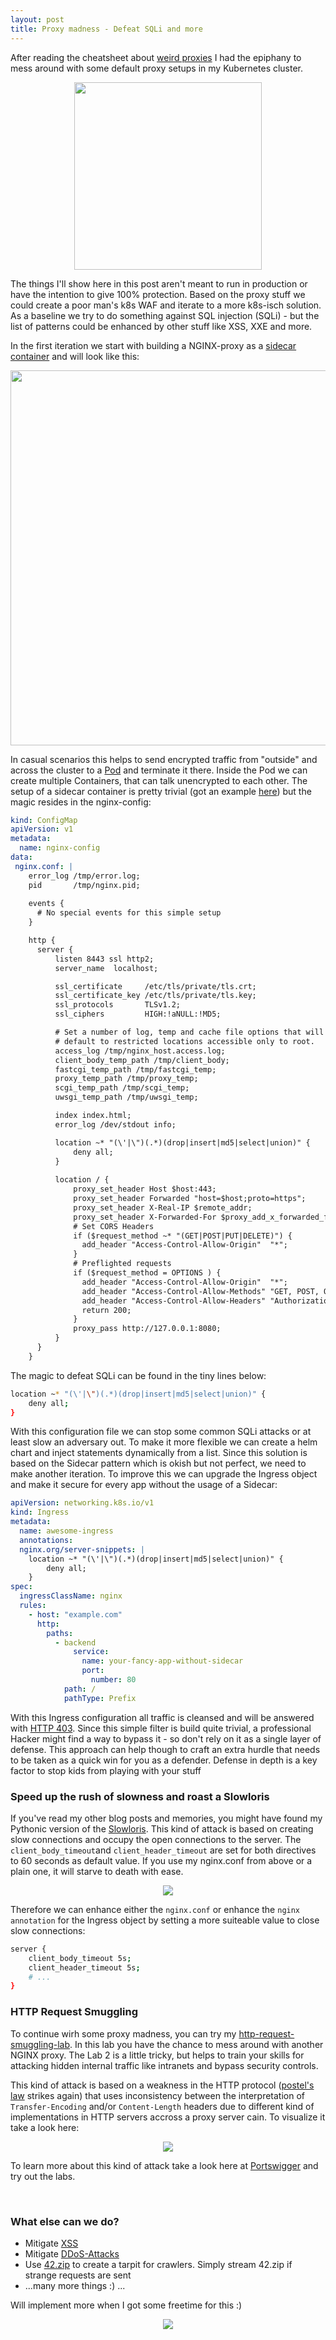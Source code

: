 ```yaml
---
layout: post
title: Proxy madness - Defeat SQLi and more
---
```


After reading the cheatsheet about [weird proxies](https://github.com/GrrrDog/weird_proxies) I had the epiphany to mess around with some default proxy setups in my Kubernetes cluster. 

<p align="center">
<img width=300 src="/images/seven_proxies.jpg">
</p>

The things I'll show here in this post aren't meant to run in production or have the intention to give 100% protection. Based on the proxy stuff we could create a poor man's k8s WAF and iterate to a more k8s-isch solution. As a baseline we try to do something against SQL injection (SQLi) - but the list of patterns could be enhanced by other stuff like XSS, XXE and more.

In the first iteration we start with building a NGINX-proxy as a [sidecar container](https://learnk8s.io/sidecar-containers-patterns) and will look like this:

<p align="center">
<img width="600" src="/images/encrypted_traffic.svg">
</p>


In casual scenarios this helps to send encrypted traffic from "outside" and across the cluster to a [Pod](https://kubernetes.io/docs/concepts/workloads/pods/) and terminate it there. Inside the Pod we can create multiple Containers, that can talk unencrypted to each other. The setup of a sidecar container is pretty trivial (got an example [here](https://github.com/BenjiTrapp/CTFd-helm-chart/blob/main/templates/deployment-ctfd.yaml#L26)) but the magic resides in the nginx-config:

```yaml
kind: ConfigMap
apiVersion: v1
metadata:
  name: nginx-config
data:
 nginx.conf: |
    error_log /tmp/error.log;
    pid       /tmp/nginx.pid;
    
    events {
      # No special events for this simple setup
    }

    http {
      server {
          listen 8443 ssl http2;
          server_name  localhost;

          ssl_certificate     /etc/tls/private/tls.crt;
          ssl_certificate_key /etc/tls/private/tls.key;
          ssl_protocols       TLSv1.2;
          ssl_ciphers         HIGH:!aNULL:!MD5;

          # Set a number of log, temp and cache file options that will otherwise
          # default to restricted locations accessible only to root.
          access_log /tmp/nginx_host.access.log;
          client_body_temp_path /tmp/client_body;
          fastcgi_temp_path /tmp/fastcgi_temp;
          proxy_temp_path /tmp/proxy_temp;
          scgi_temp_path /tmp/scgi_temp;
          uwsgi_temp_path /tmp/uwsgi_temp;

          index index.html;
          error_log /dev/stdout info;

          location ~* "(\'|\")(.*)(drop|insert|md5|select|union)" {
              deny all;
          }
          
          location / {
              proxy_set_header Host $host:443;
              proxy_set_header Forwarded "host=$host;proto=https";
              proxy_set_header X-Real-IP $remote_addr;
              proxy_set_header X-Forwarded-For $proxy_add_x_forwarded_for;
              # Set CORS Headers
              if ($request_method ~* "(GET|POST|PUT|DELETE)") {
                add_header "Access-Control-Allow-Origin"  "*";
              }
              # Preflighted requests
              if ($request_method = OPTIONS ) {
                add_header "Access-Control-Allow-Origin"  "*";
                add_header "Access-Control-Allow-Methods" "GET, POST, OPTIONS, HEAD";
                add_header "Access-Control-Allow-Headers" "Authorization, Origin, X-Requested-With, Content-Type, Accept";
                return 200;
              }
              proxy_pass http://127.0.0.1:8080;
          }
      }
    }
```

The magic to defeat SQLi can be found in the tiny lines below:

```bash
location ~* "(\'|\")(.*)(drop|insert|md5|select|union)" {
    deny all;
}
```

With this configuration file we can stop some common SQLi attacks or at least slow an adversary out. To make it more flexible we can create a helm chart and inject statements dynamically from a list. Since this solution is based on the Sidecar pattern which is okish but not perfect, we need to make another iteration. To improve this we can upgrade the Ingress object and make it secure for every app without the usage of a Sidecar:

```yaml
apiVersion: networking.k8s.io/v1
kind: Ingress
metadata:
  name: awesome-ingress
  annotations:
  nginx.org/server-snippets: |
    location ~* "(\'|\")(.*)(drop|insert|md5|select|union)" {
        deny all;
    }
spec:
  ingressClassName: nginx
  rules:
    - host: "example.com"
      http:
        paths:
          - backend
              service:
                name: your-fancy-app-without-sidecar
                port:
                  number: 80
            path: /
            pathType: Prefix
```

With this Ingress configuration all traffic is cleansed and will be answered with [HTTP 403](https://http.cat/403). Since this simple filter is build quite trivial, a professional Hacker might find a way to bypass it - so don't rely on it as a single layer of defense. This approach can help though to craft an extra hurdle that needs to be taken as a quick win for you as a defender. Defense in depth is a key factor to stop kids from playing with your stuff


### Speed up the rush of slowness and roast a Slowloris
If you've read my other blog posts and memories, you might have found my Pythonic version of the [Slowloris](https://benjitrapp.github.io/memories/2022-01-24-slowloris/). This kind of attack is based on creating slow connections and occupy the open connections to the server. The `client_body_timeout`and `client_header_timeout` are set for both directives to 60 seconds as default value. If you use my nginx.conf from above or a plain one, it will starve to death with ease.

<p align="center">
<img src="/images/slowloris.png">
</p>

Therefore we can enhance either the `nginx.conf` or enhance the `nginx annotation` for the Ingress object by setting a more suiteable value to close slow connections:

```bash
server {
    client_body_timeout 5s;
    client_header_timeout 5s;
    # ...
}
```

### HTTP Request Smuggling

To continue wirh some proxy madness, you can try my [http-request-smuggling-lab](https://github.com/BenjiTrapp/http-request-smuggling-lab). In this lab you have the chance to mess around with another NGINX proxy. The Lab 2 is a little tricky, but helps to train your skills for attacking hidden internal traffic like intranets and bypass security controls. 

This kind of attack is based on a weakness in the HTTP protocol ([postel's law](https://en.m.wikipedia.org/wiki/Robustness_principle) strikes again) that uses inconsistency between the interpretation of `Transfer-Encoding` and/or `Content-Length` headers due to different kind of implementations in HTTP servers accross a proxy server cain. To visualize it take a look here:

<p align="center">
<img src="/images/http-request-smuggling.svg">
</p>

To learn more about this kind of attack take a look here at [Portswigger](https://portswigger.net/web-security/request-smuggling) and try out the labs.

<br>

### What else can we do?

* Mitigate [XSS](https://cheatsheetseries.owasp.org/cheatsheets/Cross_Site_Scripting_Prevention_Cheat_Sheet.html)
* Mitigate [DDoS-Attacks](https://www.nginx.com/blog/mitigating-ddos-attacks-with-nginx-and-nginx-plus/)
* Use [42.zip](https://research.swtch.com/zip) to create a tarpit for crawlers. Simply stream 42.zip if strange requests are sent
* ...many more things :) ...

Will implement more when I got some freetime for this :)

<p align="center">
<img src="/images/c3po-madness.gif">
</p>

